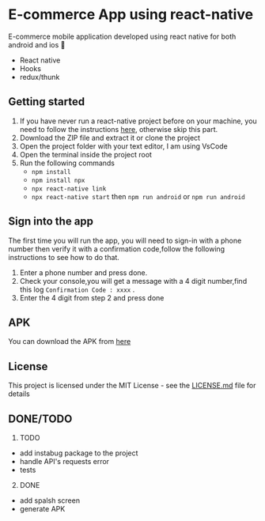 # E-commerce App using react-native

E-commerce mobile application developed using react native for both android and ios :iphone:

- React native
- Hooks
- redux/thunk

## Getting started

1. If you have never run a react-native project before on your machine, you need to follow the instructions [here](https://reactnative.dev/docs/environment-setup), otherwise skip this part.
2. Download the ZIP file and extract it or clone the project
3. Open the project folder with your text editor, I am using VsCode
4. Open the terminal inside the project root
5. Run the following commands
   - `npm install`
   - `npm install npx`
   - `npx react-native link`
   - `npx react-native start` then `npm run android` or `npm run android`

## Sign into the app

The first time you will run the app, you will need to sign-in with a phone number then verify it with a confirmation code,follow the following instructions to see how to do that.

1. Enter a phone number and press done.
2. Check your console,you will get a message with a 4 digit number,find this log `Confirmation Code : xxxx` .
3. Enter the 4 digit from step 2 and press done

## APK

You can download the APK from [here](https://drive.google.com/file/d/10fl7lOO3hOkjMA1py96MbmibPeseCGxb/view?usp=sharing)

## License

This project is licensed under the MIT License - see the [LICENSE.md](https://github.com/AlaaElden98/Ecommerce-react-native/blob/main/LICENSE) file for details

## DONE/TODO

1. TODO
- add instabug package to the project
- handle API's requests error
- tests

2. DONE

- add spalsh screen
- generate APK
